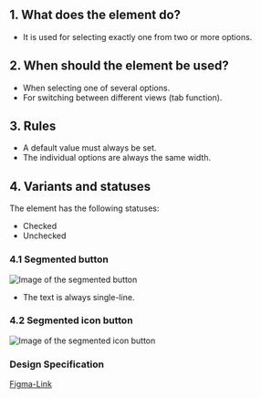 ## 1. What does the element do?
*   It is used for selecting exactly one from two or more options.

## 2. When should the element be used?
*   When selecting one of several options.
*   For switching between different views (tab function).

## 3. Rules
*   A default value must always be set.
*   The individual options are always the same width.

## 4. Variants and statuses
The element has the following statuses:
*   Checked
*   Unchecked

### 4.1 Segmented button
![Image of the segmented button](https://raw.githubusercontent.com/sbb-design-systems/design-system-mobile-documentation/doku-update/documentation/segmented-button/images/ME11_Text.png 'class: image')

*   The text is always single-line.

### 4.2 Segmented icon button
![Image of the segmented icon button](https://raw.githubusercontent.com/sbb-design-systems/design-system-mobile-documentation/doku-update/documentation/segmented-button/images/ME11_Icon.png 'class: image')

### Design Specification
[Figma-Link](https://www.figma.com/file/WOtLIam1xwrqcgnAITsEhV/Design-System-Mobile?node-id=12%3A2073)